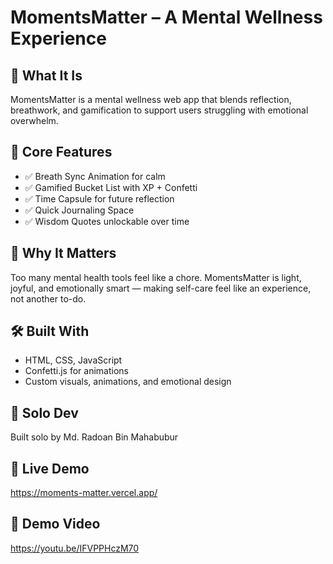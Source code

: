 # MomentsMatter – A Mental Wellness Experience

## 🌟 What It Is
MomentsMatter is a mental wellness web app that blends reflection, breathwork, and gamification to support users struggling with emotional overwhelm.

## 🎯 Core Features
- ✅ Breath Sync Animation for calm
- ✅ Gamified Bucket List with XP + Confetti
- ✅ Time Capsule for future reflection
- ✅ Quick Journaling Space
- ✅ Wisdom Quotes unlockable over time

## 🧠 Why It Matters
Too many mental health tools feel like a chore. MomentsMatter is light, joyful, and emotionally smart — making self-care feel like an experience, not another to-do.

## 🛠️ Built With
- HTML, CSS, JavaScript
- Confetti.js for animations
- Custom visuals, animations, and emotional design

## 👤 Solo Dev
Built solo by Md. Radoan Bin Mahabubur

## 🔗 Live Demo
https://moments-matter.vercel.app/

## 🎥 Demo Video
https://youtu.be/IFVPPHczM70
